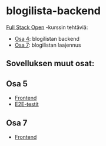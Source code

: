 # blogilista-backend

[Full Stack Open](https://fullstackopen.com/) -kurssin tehtäviä:

-   [Osa 4](https://fullstackopen.com/osa4): blogilistan backend
-   [Osa 7](https://fullstackopen.com/osa7/tehtavia_blogilistan_laajennus): blogilistan laajennus

## Sovelluksen muut osat:

## Osa 5

-   [Frontend](https://github.com/anni-parkkila/blogilista-frontend)
-   [E2E-testit](https://github.com/anni-parkkila/blogilista-e2e)

## Osa 7

-   [Frontend](https://github.com/anni-parkkila/FullStackOpen/tree/master/osa7/blogilista/blogilista-frontend)
